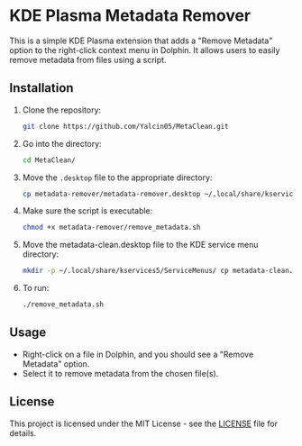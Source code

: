 # KDE Plasma Metadata Remover

This is a simple KDE Plasma extension that adds a "Remove Metadata" option to the right-click context menu in Dolphin. It allows users to easily remove metadata from files using a script.

## Installation

1. Clone the repository:
   ```bash
   git clone https://github.com/Yalcin05/MetaClean.git
   ```
2. Go into the directory:
   ```bash
   cd MetaClean/
   ```

3. Move the `.desktop` file to the appropriate directory:
   ```bash
   cp metadata-remover/metadata-remover.desktop ~/.local/share/kservices5/ServiceMenus/
   ```

4. Make sure the script is executable:
   ```bash
   chmod +x metadata-remover/remove_metadata.sh
   ```
5. Move the metadata-clean.desktop file to the KDE service menu directory:
   ```bash
   mkdir -p ~/.local/share/kservices5/ServiceMenus/ cp metadata-clean.desktop ~/.local/share/kservices5/ServiceMenus/```
   
6. To run:
   ```bash
   ./remove_metadata.sh
   ```

## Usage

- Right-click on a file in Dolphin, and you should see a "Remove Metadata" option.
- Select it to remove metadata from the chosen file(s).

## License

This project is licensed under the MIT License - see the [LICENSE](LICENSE) file for details.
